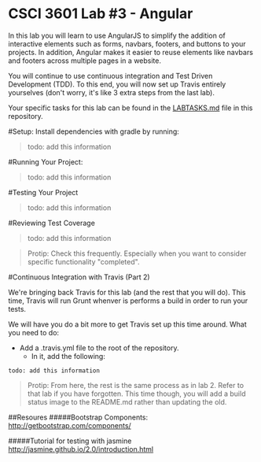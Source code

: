 # CSCI 3601 Lab #3 - Angular
In this lab you will learn to use AngularJS to simplify the addition of interactive elements such as forms, navbars, footers, and buttons to your projects. In addition, Angular makes it easier to reuse elements like navbars and footers across multiple pages in a website.

You will continue to use continuous integration and Test Driven Development (TDD). To this end, you will now set up Travis entirely yourselves (don't worry, it's like 3 extra steps from the last lab).

Your specific tasks for this lab can be found in the [LABTASKS.md](LABTASKS.md) file in this repository.

#Setup:
Install dependencies with gradle by running:

> todo: add this information

#Running Your Project:

> todo: add this information

#Testing Your Project

> todo: add this information

#Reviewing Test Coverage

> todo: add this information

> Protip: Check this frequently. Especially when you want to consider specific functionality "completed".

#Continuous Integration with Travis (Part 2)

We're bringing back Travis for this lab (and the rest that you will do). This time, Travis will run Grunt whenver is performs a build in order to run your tests.

We will have you do a bit more to get Travis set up this time around.
What you need to do:
- Add a .travis.yml file to the root of the repository.
  - In it, add the following:
```
todo: add this information
```

> Protip: From here, the rest is the same process as in lab 2. Refer to that lab if you have forgotten. This time though, you will add a build status image to the README.md rather than updating the old.


##Resoures
#####Bootstrap Components:
http://getbootstrap.com/components/

#####Tutorial for testing with jasmine
http://jasmine.github.io/2.0/introduction.html



